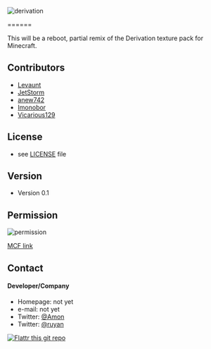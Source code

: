 ![derivation](http://i.imgur.com/LjTKBge.png "Derivation")

======


This will be a reboot, partial remix of the Derivation texture pack for Minecraft.



## Contributors

* [Levaunt](http://www.minecraftforum.net/members/Levaunt)
* [JetStorm](http://www.minecraftforum.net/members/JetStorm)
* [anew742](http://www.minecraftforum.net/members/anew742)
* [Imonobor](http://www.minecraftforum.net/members/Imonobor)
* [Vicarious129](http://www.minecraftforum.net/members/Vicarious129)



## License 
* see [LICENSE](https://github.com/username/sw-name/blob/master/LICENSE.md) file

## Version 
* Version 0.1


## Permission
![permission](http://i.imgur.com/VDWhvuk.png)

[MCF link](http://www.minecraftforum.net/forums/mapping-and-modding/resource-packs/1229198-32x-1-6-4-derivation-rpg?page=129#c2592)



## Contact
#### Developer/Company
* Homepage: not yet
* e-mail: not yet
* Twitter: [@Amon ](https://twitter.com/EATMEBRAIN "Amon")
* Twitter: [@ruyan](https://twitter.com/MichelWeinand "ruyan")

[![Flattr this git repo](http://api.flattr.com/button/flattr-badge-large.png)](https://flattr.com/submit/auto?user_id=username&url=https://github.com/username/sw-name&title=sw-name&language=&tags=github&category=software) 